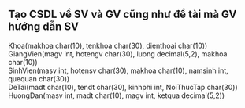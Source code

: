
## Tạo CSDL về SV và GV cũng như đề tài mà GV hướng dẫn SV  

Khoa(makhoa char(10), tenkhoa char(30), dienthoai char(10))  
GiangVien(magv int, hotengv char(30), luong decimal(5,2), makhoa char(10))  
SinhVien(masv int, hotensv char(30), makhoa char(10), namsinh int, quequan char(30))  
DeTai(madt char(10), tendt char(30), kinhphi int, NoiThucTap char(30))  
HuongDan(masv int, madt char(10), magv int, ketqua decimal(5,2))  

